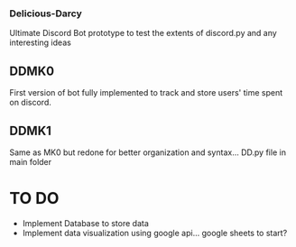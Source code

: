 ### Delicious-Darcy
Ultimate Discord Bot prototype to test the extents of discord.py and any interesting ideas  

## DDMK0
First version of bot fully implemented to track and store users' time spent on discord.

## DDMK1
Same as MK0 but redone for better organization and syntax... DD.py file in main folder

# TO DO
- Implement Database to store data
- Implement data visualization using google api... google sheets to start?
